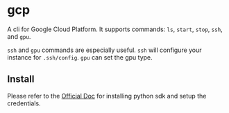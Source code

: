 # gcp

A cli for Google Cloud Platform. It supports commands: `ls`, `start`, `stop`, `ssh`, and `gpu`.

`ssh` and `gpu` commands are especially useful. `ssh` will configure your instance for `.ssh/config`. `gpu` can set the gpu type.

## Install

Please refer to the [Official Doc](https://cloud.google.com/compute/docs/tutorials/python-guide#before-you-begin) for installing python sdk and setup the credentials.